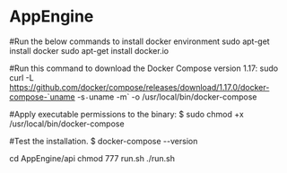 # AppEngine

#Run the below commands to install docker environment
sudo apt-get install docker
sudo apt-get install docker.io


#Run this command to download the Docker Compose version 1.17:
sudo curl -L https://github.com/docker/compose/releases/download/1.17.0/docker-compose-`uname -s`-`uname -m` -o /usr/local/bin/docker-compose

#Apply executable permissions to the binary:
$ sudo chmod +x /usr/local/bin/docker-compose

#Test the installation.
$ docker-compose --version


cd AppEngine/api
chmod 777 run.sh
./run.sh

